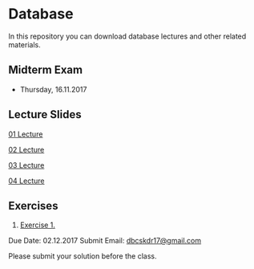 # Database 
In this repository you can download database lectures and other related materials.

## Midterm Exam

* Thursday, 16.11.2017

## Lecture Slides

[01 Lecture](Chapter01.pdf)

[02 Lecture](Chapter02.pdf)

[03 Lecture](Chapter03.pdf)

[04 Lecture](Lectures/04-Lecture.pdf)


## Exercises

1. [Exercise 1.](Lectures/Ex1.pdf)

Due Date: 02.12.2017
Submit Email: dbcskdr17@gmail.com

Please submit your solution before the class.